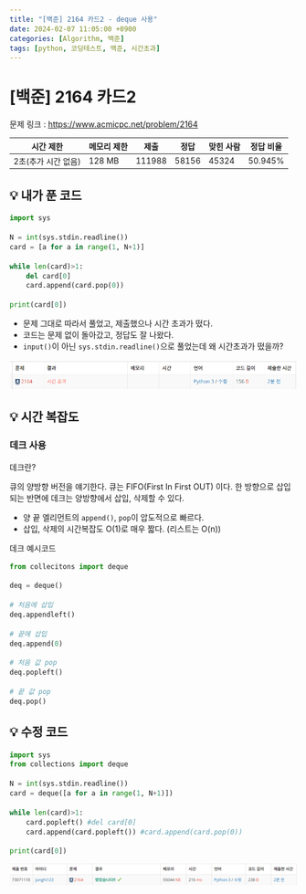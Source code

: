 ```yaml
---
title: "[백준] 2164 카드2 - deque 사용"
date: 2024-02-07 11:05:00 +0900
categories: [Algorithm, 백준]
tags: [python, 코딩테스트, 백준, 시간초과]
---
```


# [백준] 2164 카드2
문제 링크 : https://www.acmicpc.net/problem/2164

|시간 제한 | 메모리 제한 |	제출 |	정답 | 맞힌 사람 |	정답 비율 |
|---------|-----------|---------|---------|---------|---------|
|2초(추가 시간 없음) |	128 MB | 111988 |	58156 |	45324 |	50.945%|


## 💡 내가 푼 코드
```python
import sys

N = int(sys.stdin.readline())
card = [a for a in range(1, N+1)]

while len(card)>1:
    del card[0]
    card.append(card.pop(0))

print(card[0])
```
- 문제 그대로 따라서 풀었고, 제출했으나 시간 초과가 떴다.
- 코드는 문제 없이 돌아갔고, 정답도 잘 나왔다.
- `input()`이 아닌 `sys.stdin.readline()`으로 풀었는데 왜 시간초과가 떴을까?

![2164_시간초과](../assets\img\post\백준\2164_시간초과.png)

## 💡 시간 복잡도
### 데크 사용
데크란?

큐의 양방향 버전을 얘기한다. 큐는 FIFO(First In First OUT) 이다. 한 방향으로 삽입되는 반면에 데크는 양방향에서 삽입, 삭제할 수 있다.

- 양 끝 엘리먼트의 `append()`, `pop`이 압도적으로 빠르다.
- 삽입, 삭제의 시간복잡도 O(1)로 매우 짧다. (리스트는 O(n))

데크 예시코드
```python
from collecitons import deque

deq = deque()

# 처음에 삽입
deq.appendleft()

# 끝에 삽입
deq.append(0)

# 처음 값 pop
deq.popleft()

# 끝 값 pop
deq.pop()
```

## 💡 수정 코드
```python
import sys
from collections import deque

N = int(sys.stdin.readline())
card = deque([a for a in range(1, N+1)])

while len(card)>1:
    card.popleft() #del card[0]
    card.append(card.popleft()) #card.append(card.pop(0))

print(card[0])

```
![Alt text](../assets\img\post\백준\2164_성공.png)